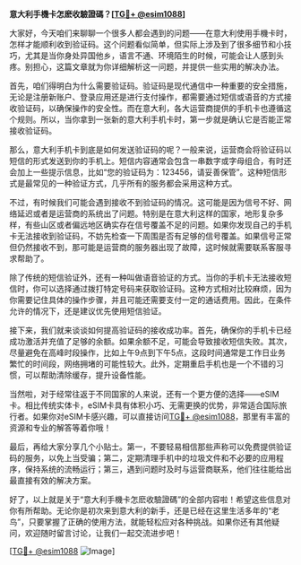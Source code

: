 **意大利手機卡怎麽收驗證碼？[[TG💪+ @esim1088](https://t.me/s/esim1088)]**

大家好，今天咱们来聊聊一个很多人都会遇到的问题——在意大利使用手機卡时，怎样才能顺利收到验证码。这个问题看似简单，但实际上涉及到了很多细节和小技巧，尤其是当你身处异国他乡，语言不通、环境陌生的时候，可能会让人感到头疼。别担心，这篇文章就为你详细解析这一问题，并提供一些实用的解决办法。

首先，咱们得明白为什么需要验证码。验证码是现代通信中一种重要的安全措施，无论是注册新账户、登录应用还是进行支付操作，都需要通过短信或语音的方式接收验证码，以确保操作的安全性。而在意大利，各大运营商提供的手机卡也遵循这个规则。所以，当你拿到一张新的意大利手机卡时，第一步就是确认它是否能正常接收验证码。

那么，意大利手机卡到底是如何发送验证码的呢？一般来说，运营商会将验证码以短信的形式发送到你的手机上。短信内容通常会包含一串数字或字母组合，有时还会加上一些提示信息，比如“您的验证码为：123456，请妥善保管”。这种短信形式是最常见的一种验证方式，几乎所有的服务都会采用这种方式。

不过，有时候我们可能会遇到接收不到验证码的情况。这可能是因为信号不好、网络延迟或者是运营商的系统出了问题。特别是在意大利这样的国家，地形复杂多样，有些山区或者偏远地区确实存在信号覆盖不足的问题。如果你发现自己的手机卡无法接收到验证码，不妨先检查一下周围是否有足够的信号覆盖。如果信号正常但仍然接收不到，那可能是运营商的服务器出现了故障，这时候就需要联系客服寻求帮助了。

除了传统的短信验证外，还有一种叫做语音验证的方式。当你的手机卡无法接收短信时，你可以选择通过拨打特定号码来获取验证码。这种方式相对比较麻烦，因为你需要记住具体的操作步骤，并且可能还需要支付一定的通话费用。因此，在条件允许的情况下，还是建议优先使用短信验证。

接下来，我们就来谈谈如何提高验证码的接收成功率。首先，确保你的手机卡已经成功激活并充值了足够的余额。如果余额不足，可能会导致接收短信失败。其次，尽量避免在高峰时段操作，比如上午9点到下午5点，这段时间通常是工作日业务繁忙的时间段，网络拥堵的可能性较大。此外，定期重启手机也是一个不错的习惯，可以帮助清除缓存，提升设备性能。

当然啦，对于经常往返于不同国家的人来说，还有一个更方便的选择——eSIM卡。相比传统实体卡，eSIM卡具有体积小巧、无需更换的优势，非常适合国际旅行者。如果你对eSIM卡感兴趣，可以直接访问[TG💪+ @esim1088](https://t.me/s/esim1088)，那里有丰富的资源和专业的解答等着你哦！

最后，再给大家分享几个小贴士。第一，不要轻易相信那些声称可以免费提供验证码的服务，以免上当受骗；第二，定期清理手机中的垃圾文件和不必要的应用程序，保持系统的流畅运行；第三，遇到问题时及时与运营商联系，他们往往能给出最直接有效的解决方案。

好了，以上就是关于“意大利手機卡怎麽收驗證碼”的全部内容啦！希望这些信息对你有所帮助。无论你是初次来到意大利的新手，还是已经在这里生活多年的“老鸟”，只要掌握了正确的使用方法，就能轻松应对各种挑战。如果你还有其他疑问，欢迎随时留言讨论，让我们一起交流进步吧！

[[TG💪+ @esim1088](https://t.me/s/esim1088) ![Image](https://i.postimg.cc/4NQfJmqS/Snipaste-2025-05-13-00-14-12.png)]